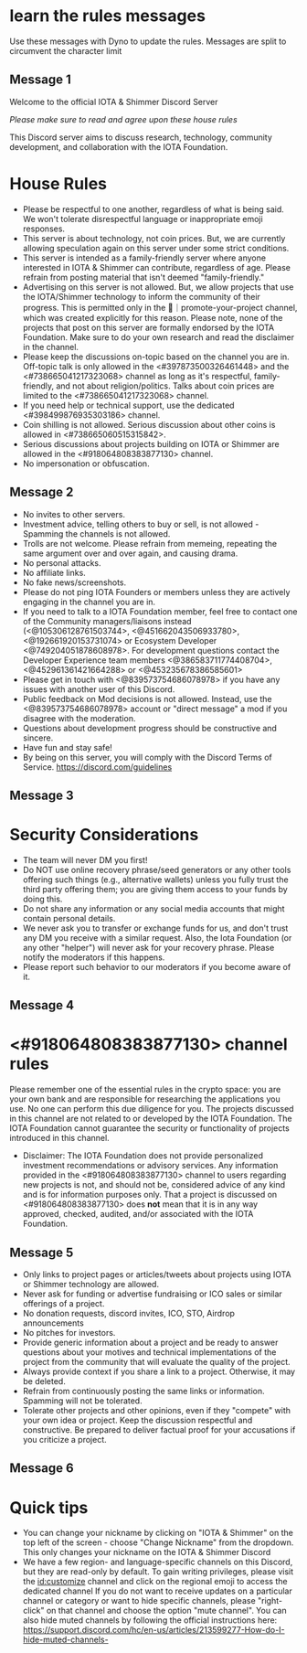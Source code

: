 # learn the rules messages
Use these messages with Dyno to update the rules. Messages are split to circumvent the character limit


## Message 1

Welcome to the official IOTA & Shimmer Discord Server

_Please make sure to read and agree upon these house rules_

This Discord server aims to discuss research, technology, community development, and collaboration with the IOTA Foundation. 

# House Rules

- Please be respectful to one another, regardless of what is being said. We won't tolerate disrespectful language or inappropriate emoji responses. 
- This server is about technology, not coin prices. But, we are currently allowing speculation again on this server under some strict conditions.
- This server is intended as a family-friendly server where anyone interested in IOTA & Shimmer can contribute, regardless of age. Please refrain from posting material that isn't deemed "family-friendly."
- Advertising on this server is not allowed. But, we allow projects that use the IOTA/Shimmer technology to inform the community of their progress. This is permitted only in the 🦄｜promote-your-project channel, which was created explicitly for this reason. Please note, none of the projects that post on this server are formally endorsed by the IOTA Foundation. Make sure to do your own research and read the disclaimer in the channel.
- Please keep the discussions on-topic based on the channel you are in. Off-topic talk is only allowed in the <#397873500326461448> and the <#738665041217323068> channel as long as it's respectful, family-friendly, and not about religion/politics. Talks about coin prices are limited to the <#738665041217323068> channel. 
- If you need help or technical support, use the dedicated <#398499876935303186> channel.
- Coin shilling is not allowed. Serious discussion about other coins is allowed in <#738665060515315842>.
- Serious discussions about projects building on IOTA or Shimmer are allowed in the <#918064808383877130> channel.
- No impersonation or obfuscation.

## Message 2

- No invites to other servers. 
- Investment advice, telling others to buy or sell, is not allowed - Spamming the channels is not allowed.
- Trolls are not welcome. Please refrain from memeing, repeating the same argument over and over again, and causing drama. 
- No personal attacks.
- No affiliate links.
- No fake news/screenshots.
- Please do not ping IOTA Founders or members unless they are actively engaging in the channel you are in.
- If you need to talk to a IOTA Foundation member, feel free to contact one of the Community managers/liaisons instead (<@105306128761503744>, <@451662043506933780>, <@192661920153731074> or Ecosystem Developer <@749204051878608978>. For development questions contact the Developer Experience team members <@386583711774408704>, <@452961361421664288> or <@453235678386585601>
- Please get in touch with <@839573754686078978> if you have any issues with another user of this Discord. 
- Public feedback on Mod decisions is not allowed. Instead, use the <@839573754686078978> account or "direct message" a mod if you disagree with the moderation.
- Questions about development progress should be constructive and sincere. 
- Have fun and stay safe!
- By being on this server, you will comply with the Discord Terms of Service. <https://discord.com/guidelines>

## Message 3

# Security Considerations

- The team will never DM you first!
- Do NOT use online recovery phrase/seed generators or any other tools offering such things (e.g., alternative wallets) unless you fully trust the third party offering them; you are giving them access to your funds by doing this. 
- Do not share any information or any social media accounts that might contain personal details. 
- We never ask you to transfer or exchange funds for us, and don't trust any DM you receive with a similar request. Also, the Iota Foundation (or any other "helper") will never ask for your recovery phrase. Please notify the moderators if this happens.
- Please report such behavior to our moderators if you become aware of it.


## Message 4

# <#918064808383877130> channel rules

Please remember one of the essential rules in the crypto space: you are your own bank and are responsible for researching the applications you use. No one can perform this due diligence for you. The projects discussed in this channel are not related to or developed by the IOTA Foundation. The IOTA Foundation cannot guarantee the security or functionality of projects introduced in this channel.

- Disclaimer: The IOTA Foundation does not provide personalized investment recommendations or advisory services. Any information provided in the <#918064808383877130> channel to users regarding new projects is not, and should not be, considered advice of any kind and is for information purposes only. That a project is discussed on <#918064808383877130> does **not** mean that it is in any way approved, checked, audited, and/or associated with the IOTA Foundation.

## Message 5
- Only links to project pages or articles/tweets about projects using IOTA or Shimmer technology are allowed.
- Never ask for funding or advertise fundraising or ICO sales or similar offerings of a project. 
- No donation requests, discord invites, ICO, STO, Airdrop announcements
- No pitches for investors.
- Provide generic information about a project and be ready to answer questions about your motives and technical implementations of the project from the community that will evaluate the quality of the project. 
- Always provide context if you share a link to a project. Otherwise, it may be deleted.
- Refrain from continuously posting the same links or information. Spamming will not be tolerated.
- Tolerate other projects and other opinions, even if they "compete" with your own idea or project. Keep the discussion respectful and constructive. Be prepared to deliver factual proof for your accusations if you criticize a project.

## Message 6

# Quick tips

- You can change your nickname by clicking on "IOTA & Shimmer" on the top left of the screen - choose "Change Nickname" from the dropdown. This only changes your nickname on the IOTA & Shimmer Discord 
- We have a few region- and language-specific channels on this Discord, but they are read-only by default. To gain writing privileges, please visit the <id:customize> channel and click on the regional emoji to access the dedicated channel 
If you do not want to receive updates on a particular channel or category or want to hide specific channels, please "right-click" on that channel and choose the option "mute channel". You can also hide muted channels by following the official instructions here: <https://support.discord.com/hc/en-us/articles/213599277-How-do-I-hide-muted-channels->
